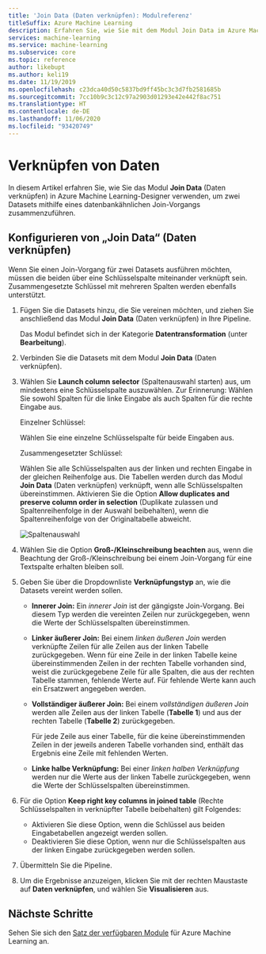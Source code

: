 ```yaml
---
title: 'Join Data (Daten verknüpfen): Modulreferenz'
titleSuffix: Azure Machine Learning
description: Erfahren Sie, wie Sie mit dem Modul Join Data im Azure Machine Learning-Designer zwei Datasets zusammenzuführen.
services: machine-learning
ms.service: machine-learning
ms.subservice: core
ms.topic: reference
author: likebupt
ms.author: keli19
ms.date: 11/19/2019
ms.openlocfilehash: c23dca40d50c5837bd9ff45bc3c3d7fb2581685b
ms.sourcegitcommit: 7cc10b9c3c12c97a2903d01293e42e442f8ac751
ms.translationtype: HT
ms.contentlocale: de-DE
ms.lasthandoff: 11/06/2020
ms.locfileid: "93420749"
---
```

# <a name="join-data"></a>Verknüpfen von Daten

In diesem Artikel erfahren Sie, wie Sie das Modul **Join Data** (Daten verknüpfen) in Azure Machine Learning-Designer verwenden, um zwei Datasets mithilfe eines datenbankähnlichen Join-Vorgangs zusammenzuführen.  

## <a name="how-to-configure-join-data"></a>Konfigurieren von „Join Data“ (Daten verknüpfen)

Wenn Sie einen Join-Vorgang für zwei Datasets ausführen möchten, müssen die beiden über eine Schlüsselspalte miteinander verknüpft sein. Zusammengesetzte Schlüssel mit mehreren Spalten werden ebenfalls unterstützt. 

1. Fügen Sie die Datasets hinzu, die Sie vereinen möchten, und ziehen Sie anschließend das Modul **Join Data** (Daten verknüpfen) in Ihre Pipeline. 

    Das Modul befindet sich in der Kategorie **Datentransformation** (unter **Bearbeitung**).

1. Verbinden Sie die Datasets mit dem Modul **Join Data** (Daten verknüpfen). 
 
1. Wählen Sie **Launch column selector** (Spaltenauswahl starten) aus, um mindestens eine Schlüsselspalte auszuwählen. Zur Erinnerung: Wählen Sie sowohl Spalten für die linke Eingabe als auch Spalten für die rechte Eingabe aus.

    Einzelner Schlüssel:

    Wählen Sie eine einzelne Schlüsselspalte für beide Eingaben aus.
    
    Zusammengesetzter Schlüssel:

    Wählen Sie alle Schlüsselspalten aus der linken und rechten Eingabe in der gleichen Reihenfolge aus. Die Tabellen werden durch das Modul **Join Data** (Daten verknüpfen) verknüpft, wenn alle Schlüsselspalten übereinstimmen. Aktivieren Sie die Option **Allow duplicates and preserve column order in selection** (Duplikate zulassen und Spaltenreihenfolge in der Auswahl beibehalten), wenn die Spaltenreihenfolge von der Originaltabelle abweicht. 

    ![Spaltenauswahl](media/module/join-data-column-selector.png)


1. Wählen Sie die Option **Groß-/Kleinschreibung beachten** aus, wenn die Beachtung der Groß-/Kleinschreibung bei einem Join-Vorgang für eine Textspalte erhalten bleiben soll. 
   
1. Geben Sie über die Dropdownliste **Verknüpfungstyp** an, wie die Datasets vereint werden sollen.  
  
    * **Innerer Join:** Ein *innerer Join* ist der gängigste Join-Vorgang. Bei diesem Typ werden die vereinten Zeilen nur zurückgegeben, wenn die Werte der Schlüsselspalten übereinstimmen.  
  
    * **Linker äußerer Join:** Bei einem *linken äußeren Join* werden verknüpfte Zeilen für alle Zeilen aus der linken Tabelle zurückgegeben. Wenn für eine Zeile in der linken Tabelle keine übereinstimmenden Zeilen in der rechten Tabelle vorhanden sind, weist die zurückgegebene Zeile für alle Spalten, die aus der rechten Tabelle stammen, fehlende Werte auf. Für fehlende Werte kann auch ein Ersatzwert angegeben werden.  
  
    * **Vollständiger äußerer Join:** Bei einem *vollständigen äußeren Join* werden alle Zeilen aus der linken Tabelle (**Tabelle 1**) und aus der rechten Tabelle (**Tabelle 2**) zurückgegeben.  
  
         Für jede Zeile aus einer Tabelle, für die keine übereinstimmenden Zeilen in der jeweils anderen Tabelle vorhanden sind, enthält das Ergebnis eine Zeile mit fehlenden Werten.  
  
    * **Linke halbe Verknüpfung:** Bei einer *linken halben Verknüpfung* werden nur die Werte aus der linken Tabelle zurückgegeben, wenn die Werte der Schlüsselspalten übereinstimmen.  

1. Für die Option **Keep right key columns in joined table** (Rechte Schlüsselspalten in verknüpfter Tabelle beibehalten) gilt Folgendes:

    * Aktivieren Sie diese Option, wenn die Schlüssel aus beiden Eingabetabellen angezeigt werden sollen.
    * Deaktivieren Sie diese Option, wenn nur die Schlüsselspalten aus der linken Eingabe zurückgegeben werden sollen.

1. Übermitteln Sie die Pipeline.

1. Um die Ergebnisse anzuzeigen, klicken Sie mit der rechten Maustaste auf **Daten verknüpfen**, und wählen Sie **Visualisieren** aus.

## <a name="next-steps"></a>Nächste Schritte

Sehen Sie sich den [Satz der verfügbaren Module](module-reference.md) für Azure Machine Learning an. 